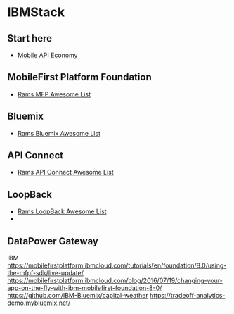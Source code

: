 # IBMStack

## Start here
* [Mobile  API Economy](https://mapie.help/)

## MobileFirst Platform Foundation
* [Rams MFP Awesome List](https://github.com/ramyrams/IBMStack/blob/master/MobileFirstPlatform.md)

## Bluemix
* [Rams Bluemix Awesome List](https://github.com/ramyrams/IBMStack/blob/master/Bluemix.md)

## API Connect
* [Rams API Connect Awesome List](https://github.com/ramyrams/IBMStack/blob/master/apiconnect.md)

## LoopBack
* [Rams LoopBack Awesome List](https://github.com/ramyrams/IBMStack/blob/master/LoopBack.md)
* 
## DataPower Gateway





IBM
https://mobilefirstplatform.ibmcloud.com/tutorials/en/foundation/8.0/using-the-mfpf-sdk/live-update/
https://mobilefirstplatform.ibmcloud.com/blog/2016/07/19/changing-your-app-on-the-fly-with-ibm-mobilefirst-foundation-8-0/
https://github.com/IBM-Bluemix/capital-weather
https://tradeoff-analytics-demo.mybluemix.net/

